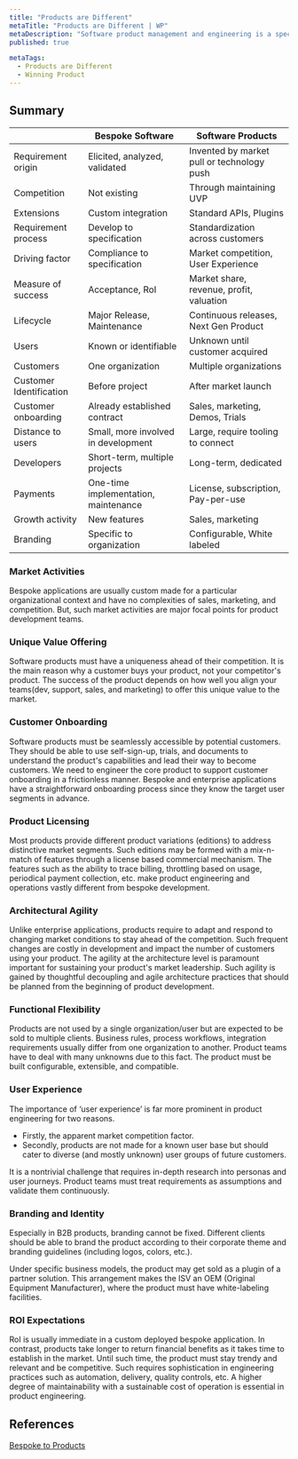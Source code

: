 ```yaml
---
title: "Products are Different"
metaTitle: "Products are Different | WP"
metaDescription: "Software product management and engineering is a specialty which differs from enterprise or bespoke applications development. Let's take a look at these differences in detail."
published: true

metaTags:
  - Products are Different
  - Winning Product
---
```


## Summary

|                         | Bespoke Software                     | Software Products                          |
| ----------------------- | ------------------------------------ | ------------------------------------------ |
| Requirement origin      | Elicited, analyzed, validated        | Invented by market pull or technology push |
| Competition             | Not existing                         | Through maintaining UVP                    |
| Extensions              | Custom integration                   | Standard APIs, Plugins                     |
| Requirement process     | Develop to specification             | Standardization across customers           |
| Driving factor          | Compliance to specification          | Market competition, User Experience        |
| Measure of success      | Acceptance, RoI                      | Market share, revenue, profit, valuation   |
| Lifecycle               | Major Release, Maintenance           | Continuous releases, Next Gen Product      |
| Users                   | Known or identifiable                | Unknown until customer acquired            |
| Customers               | One organization                     | Multiple organizations                     |
| Customer Identification | Before project                       | After market launch                        |
| Customer onboarding     | Already established contract         | Sales, marketing, Demos, Trials            |
| Distance to users       | Small, more involved in development  | Large, require tooling to connect          |
| Developers              | Short-term, multiple projects        | Long-term, dedicated                       |
| Payments                | One-time implementation, maintenance | License, subscription, Pay-per-use         |
| Growth activity         | New features                         | Sales, marketing                           |
| Branding                | Specific to organization             | Configurable, White labeled                |

### Market Activities

Bespoke applications are usually custom made for a particular organizational context and have no complexities of sales, marketing, and competition. But, such market activities are major focal points for product development teams.

### Unique Value Offering

Software products must have a uniqueness ahead of their competition. It is the main reason why a customer buys your product, not your competitor's product. The success of the product depends on how well you align your teams(dev, support, sales, and marketing) to offer this unique value to the market.

### Customer Onboarding

Software products must be seamlessly accessible by potential customers. They should be able to use self-sign-up, trials, and documents to understand the product's capabilities and lead their way to become customers. We need to engineer the core product to support customer onboarding in a frictionless manner. Bespoke and enterprise applications have a straightforward onboarding process since they know the target user segments in advance.

### Product Licensing

Most products provide different product variations (editions) to address distinctive market segments. Such editions may be formed with a mix-n-match of features through a license based commercial mechanism. The features such as the ability to trace billing, throttling based on usage, periodical payment collection, etc. make product engineering and operations vastly different from bespoke development.

### Architectural Agility

Unlike enterprise applications, products require to adapt and respond to changing market conditions to stay ahead of the competition. Such frequent changes are costly in development and impact the number of customers using your product. The agility at the architecture level is paramount important for sustaining your product's market leadership. Such agility is gained by thoughtful decoupling and agile architecture practices that should be planned from the beginning of product development.

### Functional Flexibility

Products are not used by a single organization/user but are expected to be sold to multiple clients. Business rules, process workflows, integration requirements usually differ from one organization to another. Product teams have to deal with many unknowns due to this fact. The product must be built configurable, extensible, and compatible.

### User Experience

The importance of ‘user experience’ is far more prominent in product engineering for two reasons.

- Firstly, the apparent market competition factor.
- Secondly, products are not made for a known user base but should cater to diverse (and mostly unknown) user groups of future customers.

It is a nontrivial challenge that requires in-depth research into personas and user journeys. Product teams must treat requirements as assumptions and validate them continuously.

### Branding and Identity

Especially in B2B products, branding cannot be fixed. Different clients should be able to brand the product according to their corporate theme and branding guidelines (including logos, colors, etc.).

Under specific business models, the product may get sold as a plugin of a partner solution. This arrangement makes the ISV an OEM (Original Equipment Manufacturer), where the product must have white-labeling facilities.

### ROI Expectations

RoI is usually immediate in a custom deployed bespoke application. In contrast, products take longer to return financial benefits as it takes time to establish in the market. Until such time, the product must stay trendy and relevant and be competitive. Such requires sophistication in engineering practices such as automation, delivery, quality controls, etc. A higher degree of maintainability with a sustainable cost of operation is essential in product engineering.

## References

[Bespoke to Products](https://www.researchgate.net/publication/268372220_Productization_The_process_of_transforming_from_customer-specific_software_development_to_product_software_development)
